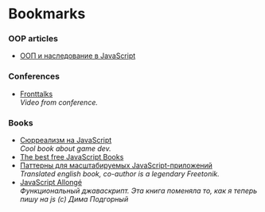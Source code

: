 Bookmarks
=========

### OOP articles

* [ООП и наследование в JavaScript](http://popel-studio.com/blog/article/oop-i-nasledovanie-v-javascript.html)

### Conferences

* [Fronttalks](http://fronttalks.ru/)<br>
_Video from conference._

### Books

* [Сюрреализм на JavaScript](http://bakhirev.biz/book/)<br>
_Cool book about game dev._
* [The best free JavaScript Books](http://jsbooks.revolunet.com/)<br>
* [Паттерны для масштабируемых JavaScript-приложений](http://largescalejs.ru/)<br>
_Translated english book, co-author is a legendary Freetonik._
* [JavaScript Allongé](https://leanpub.com/javascript-allonge/read)<br>
_Функциональный джаваскрипт. Эта книга поменяла то, как я теперь пишу на js (c) Дима Подгорный_	